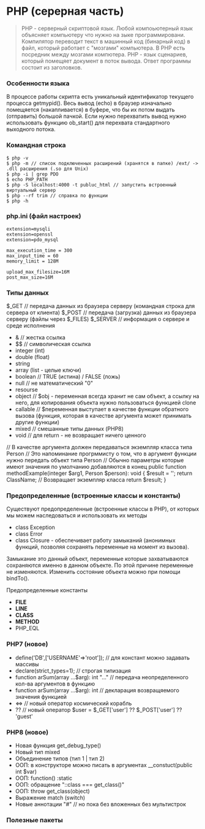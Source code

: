 # PHP (серерная часть)
> PHP - серверный скриптовой язык. Любой компоьютерный язык объясняет компьютеру что нужно на зыке программировани.
> Компилятор переводит текст в машинный код (бинарный код) в файл, который работает с "мозгами" компьютера. 
> В PHP есть посредник между мозгами компютера. PHP - язык сценариев, который помещяет документ в поток вывода. Ответ программы состоит из заголовков.

### Особенности языка

В процессе работы скрипта есть уникальный идентификатор текущего процесса getmypid().
Весь вывод (echo) в браузер изначально помещяется (накапливается) в буфере, что бы их потом выдать (отправить) большой пачкой.
Если нужно перехватить вывод нужно использовать функцию ob_start() для перехвата стандартного выходного потока.

### Командная строка

```console
$ php -v
$ php -m // список подключенных расширений (хранятся в папке) /ext/ -> .dll расширения (.so для Unix)
$ php -i | grep PDO
$ echo PHP_PATH
$ php -S localhost:4000 -t publuc_html // запустить встроенный виртуальный сервер
$ php --rf trim // справка по функции
$ php -h
```

### php.ini (файл настроек)

```apacheconf
extension=mysqli
extension=openssl
extension=pdo_mysql

max_execution_time = 300
max_input_time = 60
memory_limit = 128M

upload_max_filesize=16M
post_max_size=16M
```

### Типы данных

$_GET // передача данных из браузера серверу (командная строка для сервера от клиента)
$_POST // передача (загрузка) данных из браузера серверу (файлы через $_FILES)
$_SERVER // информация о сервере и среде исполнения

- & // жестка ссылка
- $$ // символическая ссылка
- integer (int)
- double (float)
- string
- array (list - целые ключи)
- boolean // TRUE (истина) / FALSE (ложь)
- null // не математический "0"
- resourse
- object // $obj - переменная всегда хранит не сам объект, а ссылку на него, для копирования объекта нужно пользоваться функцией clone
- callable // $переменная выступает в качестве функции обратного вызова (функция, которая в качестве аргумента может принимать другие функции)
- mixed // смешанные типы данных (PHP8)
- void // для return - не возвращает ничего ценного

// В качестве аргумента должен передаваться экземпляр класса типа Person
// Это напоминание прогрммисту о том, что в аргумент функции нужно передать объект типа Person
// Обычно параметры которые имеют значения по умолчанию добавляются в конец
public function methodExample(integer $arg1, Person $person): void
{
$result = '';
return ClassName; // Возвращает экземпляр класса
return $result;
}

### Предопределенные (встроенные классы и константы)

Существуют предопределенные (встроенные классы в PHP), от которых мы можем наследоваться и использовать их методы

- class Exception
- class Error
- class Closure - обеспечивает работу замыканий (анонимных функций, позволяя сохранять переменные на момент из вызова).

Замыкание это данный объект, переменные которые захватываются сохраняются именно в данном объекте.
По этой причине переменные не изменяются. Изменить состояние объекта можно при помощи bindTo().

Предопределенные константы
- __FILE__
- __LINE__
- __CLASS__
- __METHOD__
- PHP_EQL

### PHP7 (новое)

- define('DB',['USERNAME'=>'root']); // для констант можно задавать массивы
- declare(strict_types=1); // строгая типизация
- function arSum(array ...$arg): int "..." // передача неопределенного кол-ва аргументов в функцию
- function arSum(array ...$arg): int // декларация возвращяемого значения функцией
- <=> // новый оператор космический корабль
- ?? // новый оператор $user = $_GET['user'] ?? $_POST['user'] ?? 'guest'

### PHP8 (новое)

- Новая функция get_debug_type()
- Новый тип mixed
- Объединение типов (тип 1 | тип 2)
- ООП: в конструкторе можно писать в аргументах __constuct(public int $var)
- ООП: function() :static
- ООП: обращение "::class === get_class()"
- ООП: throw get_class(object)
- Выражение match (switch)
- Новые аннотации "#" // но пока без вложенных без мультистрок

### Полезные пакеты
